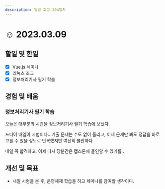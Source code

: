 ```yaml
---
description: 일일 회고 204일차
---
```


# ☺ 2023.03.09

## 할일 및 한일&#x20;

* [x] Vue.js 세미나&#x20;
* [x] 리눅스 조교&#x20;
* [x] 정보처리기사 필기 학습&#x20;

## 경험 및 배움&#x20;

### 정보처리기사 필기 학습&#x20;

오늘은 대부분의 시간을 정보처리기사 필기 학습에 보냈다.

드디어 내일이 시험이다.. 기출 문제는 수도 없이 돌리고, 이제 문제만 봐도 정답을 바로 고를 수 있을 정도로 반복했지만 여전히 불안하다.

내일 꼭 합격하고, 이제 다시 당분간은 캡스톤에 올인할 수 있기를..

## 개선 및 목표&#x20;

* 내일 시험을 본 후, 운영체제 학습을 하고 세미나를 참여할 생각이다.&#x20;
